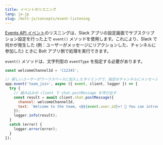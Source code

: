 ```yaml
---
title: イベントのリスニング
lang: ja-jp
slug: /bolt-js/concepts/event-listening
---
```


[Events API イベント](https://docs.slack.dev/apis/events-api/)のリスニングは、Slack アプリの設定画面でサブスクリプション設定を行った上で `event()` メソッドを使用します。これにより、Slack で何かが発生した (例：ユーザーがメッセージにリアクションした、チャンネルに参加した) ときに Bolt アプリ側で処理を実行できます。

`event()` メソッドは、文字列型の `eventType` を指定する必要があります。

```javascript
const welcomeChannelId = 'C12345';

// 新しいユーザーがワークスペースに加入したタイミングで、指定のチャンネルにメッセージを送信して自己紹介を促す
app.event('team_join', async ({ event, client, logger }) => {
  try {
    // 組み込みの client で chat.postMessage を呼び出す
    const result = await client.chat.postMessage({
      channel: welcomeChannelId,
      text: `Welcome to the team, <@${event.user.id}>! 🎉 You can introduce yourself in this channel.`
    });
    logger.info(result);
  }
  catch (error) {
    logger.error(error);
  }
});
```